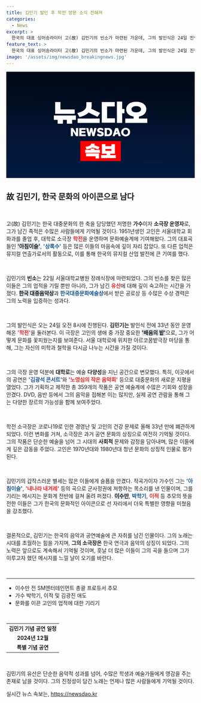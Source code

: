 ```yaml
---
title: 김민기 발인 후 학전 방문 소식 전해져
categories:
  - News
excerpt: >
  한국의 대표 싱어송라이터 고(故) 김민기의 빈소가 마련된 가운데, 그의 발인식은 24일 진행된다. 30년 동안 학전을 이끌며 공연예술의 새로운 장을 연 그에게 추모의 물결이 이어지고 있다.
feature_text: >
  한국의 대표 싱어송라이터 고(故) 김민기의 빈소가 마련된 가운데, 그의 발인식은 24일 진행된다. 30년 동안 학전을 이끌며 공연예술의 새로운 장을 연 그에게 추모의 물결이 이어지고 있다.
image: '/assets/img/newsdao_breakingnews.jpg'
---
```


<p><img src="/assets/img/newsdao_breakingnews.jpg" alt="flaretime 속보" /></p>

<h2 data-ke-size="size26">故 김민기, 한국 문화의 아이콘으로 남다</h2>

<p data-ke-size="size16">&nbsp;</p>

<p>고(故) 김민기는 한국 대중문화의 한 축을 담당했던 저명한 <b>가수</b>이자 <b>소극장 운영자</b>로, 그가 남긴 족적은 수많은 사람들에게 기억될 것이다. 1951년생인 고인은 서울대학교 회화과를 졸업 후, 대학로 소극장 <b><span style="color: #ee2323;">학전</span></b>을 운영하며 문화예술계에 기여해왔다. 그의 대표곡들인 <b><span style="background-color: #21538527;">'아침이슬'</span></b>, <b><span style="color: #1a5490;">'상록수'</span></b> 등은 많은 이들의 마음속에 깊이 자리 잡았다. 또 다른 업적은 뮤지컬 연출가로서의 활동으로, 이를 통해 한국의 뮤지컬 산업 발전에 큰 기여를 했다.</p>

<p data-ke-size="size16">&nbsp;</p>

<p>김민기의 <b>빈소</b>는 22일 서울대학교병원 장례식장에 마련되었다. 그의 빈소를 찾은 많은 이들은 그의 업적을 기릴 뿐만 아니라, 그가 남긴 <b><span style="color: #ee2323;">유산</span></b>에 대해 깊이 숙고하는 시간을 가졌다. <b><span style="background-color: #21538527;">한국 대중음악상</span></b>과 <b><span style="color: #1a5490;">한국대중문화예술상</span></b>에서 받은 공로상 등 수많은 수상 경력은 그의 노력을 입증하는 성과다.</p>

<p data-ke-size="size16">&nbsp;</p>

<p>그의 발인식은 오는 24일 오전 8시에 진행된다. <b>김민기는</b> 발인식 전에 33년 동안 운영해온 <b><span style="color: #ee2323;">'학전'</span></b>을 둘러본다. 이 극장은 고인의 생애 중 가장 중요한 <b><span style="background-color: #21538527;">'배움의 밭'</span></b>으로, 그가 어떻게 문화를 꽃피웠는지를 보여준다. 서울 대학로에 위치한 아르코꿈밭극장 마당을 통해, 그는 자신의 미학과 철학을 다시금 나누는 시간을 가질 것이다.</p>

<p data-ke-size="size16">&nbsp;</p>

<p>그의 극장 운영 덕분에 <b>대학로</b>는 예술 <b>다양성</b>을 지닌 공간으로 변모했다. 특히, 이곳에서의 공연은 <b><span style="color: #1a5490;">'김광석 콘서트'</span></b>와 <b><span style="color: #ee2323;">'노영심의 작은 음악회'</span></b> 등으로 대중문화의 새로운 지평을 열었다. 그가 기획하고 제작한 총 359개의 작품은 공연 예술계에 수많은 기회와 성장을 안겼다. DVD, 음반 등에서 그의 음악을 접해본 이는 많지만, 실제 공연 관람을 통해 그는 다양한 장르의 가능성을 함께 보여주었다.</p>

<p data-ke-size="size16">&nbsp;</p>

<p>학전 소극장은 코로나19로 인한 경영난 및 고인의 건강 문제로 올해 33년 만에 폐관하게 되었다. 이런 변화를 거쳐, 소극장은 과거 공연 문화의 상징으로 여전히 기억될 것이다. 그의 작품은 단순한 예술을 넘어 그 시대의 <b>사회적</b> 문제와 감정을 담아내며, 많은 이들에게 깊은 감동을 주었다. 고인은 1970년대와 1980년대 청년 문화의 상징적 인물로 평가된다.</p>

<p data-ke-size="size16">&nbsp;</p>

<p>김민기의 갑작스러운 별세는 많은 이들에게 슬픔을 안겼다. 작곡가이자 가수인 그는 <b><span style="color: #1a5490;">'아침이슬'</span></b>, <b><span style="color: #ee2323;">'내나라 내겨레'</span></b> 등의 곡으로 군사정권에 저항하는 목소리를 낸 인물이며, 그를 기리는 메시지는 문화계 전반에 걸쳐 울려 퍼졌다. <b><span style="background-color: #21538527;">이수만</span></b>, <b><span style="color: #1a5490;">박학기</span></b>, <b><span style="color: #ee2323;">이적</span></b> 등 추모의 뜻을 전한 이들은 그가 한국의 문화적인 아이콘으로 선 자리에서 더욱 특별한 영향을 미쳤음을 강조했다.</p>

<p data-ke-size="size16">&nbsp;</p>

<p>결론적으로, 김민기는 한국의 음악과 공연예술에 큰 자취를 남긴 인물이다. 그의 노래는 시대를 초월하는 힘을 가지며, <b>그의 소극장은</b> 한국 연극과 음악의 상징이 되었다. 그의 노력은 앞으로도 계속해서 기억될 것이며, 훗날 더 많은 이들이 그의 곡을 들으며 그가 이루고자 했던 메시지를 느낄 날이 오기를 바란다.</p>

<p data-ke-size="size16">&nbsp;</p>

<hr>

<ul>
  <li>이수만 전 SM엔터테인먼트 총괄 프로듀서 추모</li>
  <li>가수 박학기, 이적 및 김광진 애도</li>
  <li>문화를 이끈 고인의 업적에 대한 기리기</li>
</ul>

<p data-ke-size="size16">&nbsp;</p>

<table style="width: 100%;">
    <tbody>
        <tr>
            <td style="text-align: center; height: 17px;"><b>김민기 기념 공연 일정</b></td>
        </tr>
        <tr>
            <td style="text-align: center; height: 17px;"><b>2024년 12월</b></td>
        </tr>
        <tr>
            <td style="text-align: center; height: 17px;"><b>특별 기념 공연</b></td>
        </tr>
    </tbody>
</table>

<p data-ke-size="size16">&nbsp;</p>

<p>김민기의 유산은 단순한 음악적 성과를 넘어, 수많은 학생과 예술가들에게 영감을 주는 존재로 남을 것이다. 그의 진정성이 담긴 노래는 언제나 많은 사람들에게 기억될 것이다.</p>
실시간 뉴스 속보는, <a href="https://newsdao.kr" rel="dofollow">https://newsdao.kr</a>


